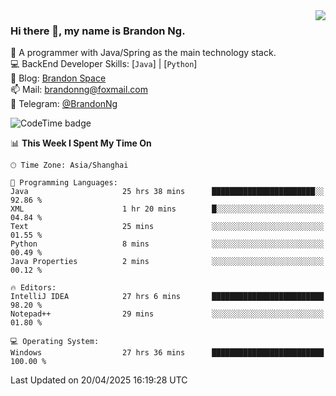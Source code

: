<img  align="right" src="https://github-readme-stats-brandon0824.vercel.app/api/top-langs/?username=brandon0824&layout=compact">

### Hi there 👋, my name is Brandon Ng.

🌱 A programmer with Java/Spring as the main technology stack.  
💻 BackEnd Developer Skills: [`Java`] | [`Python`]  
📝 Blog: [Brandon Space](https://blog.brandonng.cc)  
📫 Mail: brandonng@foxmail.com  
📰 Telegram: [@BrandonNg](https://t.me/BrandonNg24)  

![CodeTime badge](https://img.shields.io/endpoint?style=flat-square&url=https%3A%2F%2Fapi.codetime.dev%2Fshield%3Fid%3D128%26project%3D%26in%3D604800000)

<!--START_SECTION:waka-->
📊 **This Week I Spent My Time On** 

```text
🕑︎ Time Zone: Asia/Shanghai

💬 Programming Languages: 
Java                     25 hrs 38 mins      ███████████████████████░░   92.86 % 
XML                      1 hr 20 mins        █░░░░░░░░░░░░░░░░░░░░░░░░   04.84 % 
Text                     25 mins             ░░░░░░░░░░░░░░░░░░░░░░░░░   01.55 % 
Python                   8 mins              ░░░░░░░░░░░░░░░░░░░░░░░░░   00.49 % 
Java Properties          2 mins              ░░░░░░░░░░░░░░░░░░░░░░░░░   00.12 % 

🔥 Editors: 
IntelliJ IDEA            27 hrs 6 mins       █████████████████████████   98.20 % 
Notepad++                29 mins             ░░░░░░░░░░░░░░░░░░░░░░░░░   01.80 % 

💻 Operating System: 
Windows                  27 hrs 36 mins      █████████████████████████   100.00 % 
```


 Last Updated on 20/04/2025 16:19:28 UTC
<!--END_SECTION:waka-->
